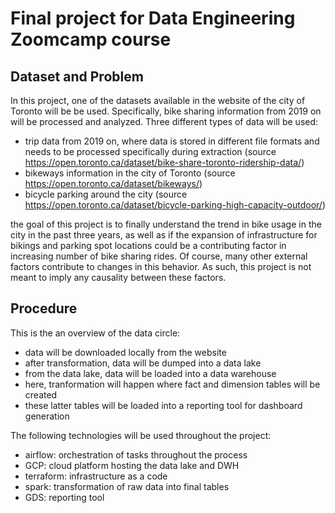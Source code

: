 # Final project for Data Engineering Zoomcamp course

## Dataset and Problem

In this project, one of the datasets available in the website of the city of Toronto will be be used.
Specifically, bike sharing information from 2019 on will be processed and analyzed. Three different types of data will be used:

* trip data from 2019 on, where data is stored in different file formats and needs to be processed specifically during extraction (source https://open.toronto.ca/dataset/bike-share-toronto-ridership-data/)
* bikeways information in the city of Toronto (source https://open.toronto.ca/dataset/bikeways/)
* bicycle parking around the city (source https://open.toronto.ca/dataset/bicycle-parking-high-capacity-outdoor/)

the goal of this project is to finally understand the trend in bike usage in the city in the past three years, as well as if the expansion of infrastructure for bikings and parking spot locations could be a contributing factor in increasing number of bike sharing rides. Of course, many other external factors contribute to changes in this behavior. As such, this project is not meant to imply any causality between these factors.

## Procedure

This is the an overview of the data circle:

* data will be downloaded locally from the website
* after transformation, data will be dumped into a data lake
* from the data lake, data will be loaded into a data warehouse
* here, tranformation will happen where fact and dimension tables will be created
* these latter tables will be loaded into a reporting tool for dashboard generation

The following technologies will be used throughout the project:

* airflow: orchestration of tasks throughout the process
* GCP: cloud platform hosting the data lake and DWH
* terraform: infrastructure as a code
* spark: transformation of raw data into final tables
* GDS: reporting tool 
